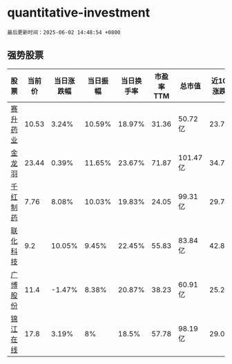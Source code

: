 # quantitative-investment

`最后更新时间：2025-06-02 14:48:54 +0800`

## 强势股票

|股票|当前价|当日涨跌幅|当日振幅|当日换手率|市盈率TTM|总市值|近10日涨跌幅|
|----|----|----|----|----|----|----|----|
|[赛升药业](https://xueqiu.com/S/SZ300485)|10.53|3.24%|10.59%|18.97%|31.36|50.72亿|23.74%|
|[金龙羽](https://xueqiu.com/S/SZ002882)|23.44|0.39%|11.65%|23.67%|71.87|101.47亿|34.79%|
|[千红制药](https://xueqiu.com/S/SZ002550)|7.76|8.08%|10.03%|19.83%|24.05|99.31亿|29.77%|
|[联化科技](https://xueqiu.com/S/SZ002250)|9.2|10.05%|9.45%|22.45%|55.83|83.84亿|42.86%|
|[广博股份](https://xueqiu.com/S/SZ002103)|11.4|-1.47%|8.38%|20.87%|38.23|60.91亿|25.27%|
|[锦江在线](https://xueqiu.com/S/SH600650)|17.8|3.19%|8%|18.5%|57.78|98.19亿|29.08%|
